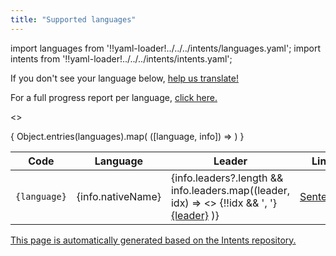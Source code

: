 ```yaml
---
title: "Supported languages"
---
```


import languages from '!!yaml-loader!../../../intents/languages.yaml';
import intents from '!!yaml-loader!../../../intents/intents.yaml';

If you don't see your language below, [help us translate!](/docs/voice/intent-recognition/contributing)

For a full progress report per language, [click here.](https://home-assistant.github.io/intents/)

<>
  <table>
    <thead>
      <tr>
        <th>Code</th>
        <th>Language</th>
        <th>Leader</th>
        <th>Links</th>
      </tr>
    </thead>
    <tbody>
      {
        Object.entries(languages).map(
          ([language, info]) =>
            <tr>
              <td>
                <code>{language}</code>
              </td>
              <td>
                {info.nativeName}
              </td>
              <td>
                {info.leaders?.length &&
                    info.leaders.map((leader, idx) =>
                      <>
                        {!!idx && ', '}
                        <a href={`https://github.com/${leader}`}>{leader}</a>
                      </>
                    )}
              </td>
              <td>
                <a href={`https://github.com/home-assistant/intents/tree/main/sentences/${language}`}>Sentences</a>
              </td>
            </tr>
        )
      }
    </tbody>
  </table>
</>

[This page is automatically generated based on the Intents repository.](https://github.com/home-assistant/intents/blob/main/languages.yaml)

